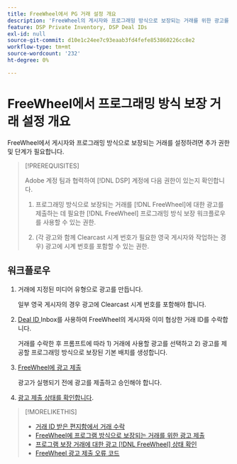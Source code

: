 ```yaml
---
title: FreeWheel에서 PG 거래 설정 개요
description: 'FreeWheel의 게시자와 프로그래밍 방식으로 보장되는 거래를 위한 광고를 실행하는 데 필요한 사전 요구 사항과 추가 단계에 대해 알아봅니다. '
feature: DSP Private Inventory, DSP Deal IDs
exl-id: null
source-git-commit: d10e1c24ee7c93eaab3fd4fefe853860226cc8e2
workflow-type: tm+mt
source-wordcount: '232'
ht-degree: 0%

---
```


# FreeWheel에서 프로그래밍 방식 보장 거래 설정 개요

FreeWheel에서 게시자와 프로그래밍 방식으로 보장되는 거래를 설정하려면 추가 권한 및 단계가 필요합니다.

>[!PREREQUISITES]
>
>Adobe 계정 팀과 협력하여 [!DNL DSP] 계정에 다음 권한이 있는지 확인합니다.
>
>1. 프로그래밍 방식으로 보장되는 거래를 [!DNL FreeWheel]에 대한 광고를 제출하는 데 필요한 [!DNL FreeWheel] 프로그래밍 방식 보장 워크플로우를 사용할 수 있는 권한.
>
>1. (각 광고와 함께 Clearcast 시계 번호가 필요한 영국 게시자와 작업하는 경우) 광고에 시계 번호를 포함할 수 있는 권한.


## 워크플로우

1. 거래에 지정된 미디어 유형으로 광고를 만듭니다.

   일부 영국 게시자의 경우 광고에 Clearcast 시계 번호를 포함해야 합니다.

1. [Deal ID ](#programmatic-guaranteed-set-up.md#pg-setup-deal-id-inbox) Inbox를 사용하여 FreeWheel의 게시자와 이미 협상한 거래 ID를 수락합니다.

   거래를 수락한 후 프롬프트에 따라 1) 거래에 사용할 광고를 선택하고 2) 광고를 제공할 프로그래밍 방식으로 보장된 기본 배치를 생성합니다.

1. [FreeWheel에 광고 제출](freewheel-submit.md)

   광고가 실행되기 전에 광고를 제출하고 승인해야 합니다.

1. [광고 제출 상태를 확인합니다](freewheel-check-status.md).

>[!MORELIKETHIS]
>
>* [거래 ID 받은 편지함에서 거래 수락](deal-id-inbox-accept.md)
>* [FreeWheel에 프로그램 방식으로 보장되는 거래를 위한 광고 제출](freewheel-submit.md)
>* [프로그램 보장 거래에 대한 광고  [!DNL FreeWheel] 상태 확인](freewheel-check-status.md)
>* [FreeWheel 광고 제출 오류 코드](freewheel-error-codes.md)

